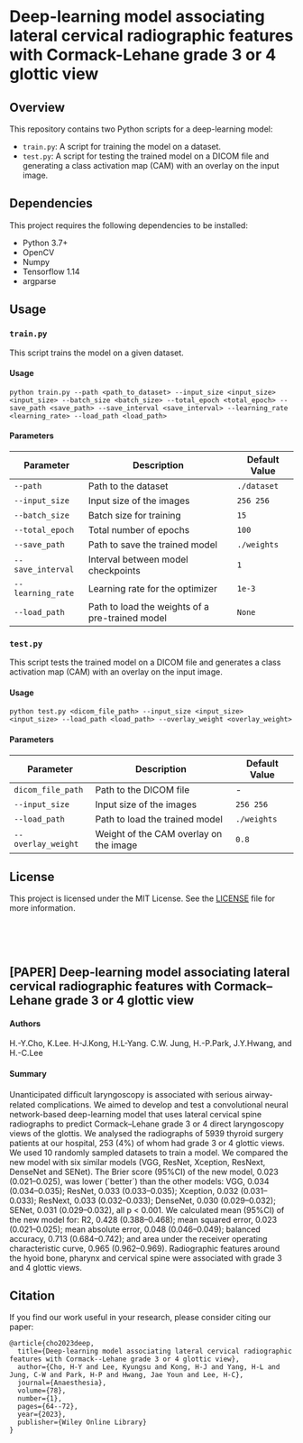 # Deep-learning model associating lateral cervical radiographic features with Cormack-Lehane grade 3 or 4 glottic view

## Overview

This repository contains two Python scripts for a deep-learning model:

- `train.py`: A script for training the model on a dataset.
- `test.py`: A script for testing the trained model on a DICOM file and generating a class activation map (CAM) with an overlay on the input image.

## Dependencies

This project requires the following dependencies to be installed:

- Python 3.7+
- OpenCV
- Numpy
- Tensorflow 1.14
- argparse

## Usage

### `train.py`

This script trains the model on a given dataset.

#### Usage

```
python train.py --path <path_to_dataset> --input_size <input_size> <input_size> --batch_size <batch_size> --total_epoch <total_epoch> --save_path <save_path> --save_interval <save_interval> --learning_rate <learning_rate> --load_path <load_path>
```

#### Parameters

| Parameter | Description | Default Value |
| --------- | ----------- | ------------- |
| `--path` | Path to the dataset | `./dataset` |
| `--input_size` | Input size of the images | `256 256` |
| `--batch_size` | Batch size for training | `15` |
| `--total_epoch` | Total number of epochs | `100` |
| `--save_path` | Path to save the trained model | `./weights` |
| `--save_interval` | Interval between model checkpoints | `1` |
| `--learning_rate` | Learning rate for the optimizer | `1e-3` |
| `--load_path` | Path to load the weights of a pre-trained model | `None` |

### `test.py`

This script tests the trained model on a DICOM file and generates a class activation map (CAM) with an overlay on the input image.

#### Usage

```
python test.py <dicom_file_path> --input_size <input_size> <input_size> --load_path <load_path> --overlay_weight <overlay_weight>
```

#### Parameters

| Parameter | Description | Default Value |
| --------- | ----------- | ------------- |
| `dicom_file_path` | Path to the DICOM file | - |
| `--input_size` | Input size of the images | `256 256` |
| `--load_path` | Path to load the trained model | `./weights` |
| `--overlay_weight` | Weight of the CAM overlay on the image | `0.8` |

## License

This project is licensed under the MIT License. See the [LICENSE](./LICENSE) file for more information.


##

<br>
<br>

## [PAPER] Deep-learning model associating lateral cervical radiographic features with Cormack–Lehane grade 3 or 4 glottic view

#### Authors
H.-Y.Cho, K.Lee. H-J.Kong, H.L-Yang. C.W. Jung, H.-P.Park, J.Y.Hwang, and H.-C.Lee

#### Summary
Unanticipated difﬁcult laryngoscopy is associated with serious airway-related complications. We aimed to develop and test a convolutional neural network-based deep-learning model that uses lateral cervical spine radiographs to predict Cormack–Lehane grade 3 or 4 direct laryngoscopy views of the glottis. We analysed the radiographs of 5939 thyroid surgery patients at our hospital, 253 (4%) of whom had grade 3 or 4 glottic views. We used 10 randomly sampled datasets to train a model. We compared the new model with six similar models (VGG, ResNet, Xception, ResNext, DenseNet and SENet). The Brier score (95%CI) of the new model, 0.023 (0.021–0.025), was lower (`better´) than the other models: VGG, 0.034 (0.034–0.035); ResNet, 0.033 (0.033–0.035); Xception, 0.032 (0.031–0.033); ResNext, 0.033 (0.032–0.033); DenseNet, 0.030 (0.029–0.032); SENet, 0.031 (0.029–0.032), all p < 0.001. We calculated mean (95%CI) of the new model for: R2, 0.428 (0.388–0.468); mean squared error, 0.023 (0.021–0.025); mean absolute error, 0.048 (0.046–0.049); balanced accuracy, 0.713 (0.684–0.742); and area under the receiver operating characteristic curve, 0.965 (0.962–0.969). Radiographic features around the hyoid bone, pharynx and cervical spine were associated with grade 3 and 4 glottic views.


## Citation

If you find our work useful in your research, please consider citing our paper:

```
@article{cho2023deep,
  title={Deep-learning model associating lateral cervical radiographic features with Cormack--Lehane grade 3 or 4 glottic view},
  author={Cho, H-Y and Lee, Kyungsu and Kong, H-J and Yang, H-L and Jung, C-W and Park, H-P and Hwang, Jae Youn and Lee, H-C},
  journal={Anaesthesia},
  volume={78},
  number={1},
  pages={64--72},
  year={2023},
  publisher={Wiley Online Library}
}
```
